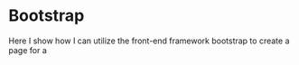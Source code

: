 # Bootstrap 
 
 Here I show how I can utilize the front-end framework bootstrap to create a page for 
 a 
